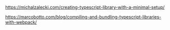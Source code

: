 https://michalzalecki.com/creating-typescript-library-with-a-minimal-setup/

https://marcobotto.com/blog/compiling-and-bundling-typescript-libraries-with-webpack/
